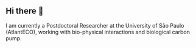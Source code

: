 ## Hi there 👋

I am currently a Postdoctoral Researcher at the University of São Paulo (AtlantECO), working with bio-physical interactions and biological carbon pump.

